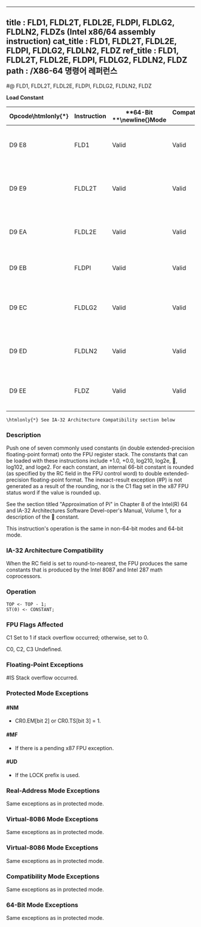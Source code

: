 ----------------------------
title : FLD1, FLDL2T, FLDL2E, FLDPI, FLDLG2, FLDLN2, FLDZs (Intel x86/64 assembly instruction)
cat_title : FLD1, FLDL2T, FLDL2E, FLDPI, FLDLG2, FLDLN2, FLDZ
ref_title : FLD1, FLDL2T, FLDL2E, FLDPI, FLDLG2, FLDLN2, FLDZ
path : /X86-64 명령어 레퍼런스
----------------------------
#@ FLD1, FLDL2T, FLDL2E, FLDPI, FLDLG2, FLDLN2, FLDZ

**Load Constant**

|**Opcode\htmlonly{*}**|**Instruction**|**64-Bit **\newline{}**Mode**|**Compat/**\newline{}**Leg Mode**|**Description**|
|----------------------|---------------|-----------------------------|---------------------------------|---------------|
|D9 E8|FLD1|Valid|Valid|Push +1.0 onto the FPU register stack.|
|D9 E9|FLDL2T|Valid|Valid|Push log210 onto the FPU register stack.|
|D9 EA|FLDL2E|Valid|Valid|Push log2e onto the FPU register stack.|
|D9 EB|FLDPI|Valid|Valid|Push  onto the FPU register stack.|
|D9 EC|FLDLG2|Valid|Valid|Push log102 onto the FPU register stack.|
|D9 ED|FLDLN2|Valid|Valid|Push loge2 onto the FPU register stack.|
|D9 EE|FLDZ|Valid|Valid|Push +0.0 onto the FPU register stack.|

```note
\htmlonly{*} See IA-32 Architecture Compatibility section below
```
### Description


Push one of seven commonly used constants (in double extended-precision floating-point format) onto the FPU register stack. The constants that can be loaded with these instructions include +1.0, +0.0, log210, log2e, , log102, and loge2. For each constant, an internal 66-bit constant is rounded (as specified by the RC field in the FPU control word) to double extended-precision floating-point format. The inexact-result exception (#P) is not generated as a result of the rounding, nor is the C1 flag set in the x87 FPU status word if the value is rounded up. 

See the section titled "Approximation of Pi" in Chapter 8 of the Intel(R) 64 and IA-32 Architectures Software Devel-oper's Manual, Volume 1, for a description of the  constant.

This instruction's operation is the same in non-64-bit modes and 64-bit mode.

### IA-32 Architecture Compatibility


When the RC field is set to round-to-nearest, the FPU produces the same constants that is produced by the Intel 8087 and Intel 287 math coprocessors.


### Operation

```info-verb
TOP <- TOP - 1;
ST(0) <- CONSTANT;
```
### FPU Flags Affected


C1 Set to 1 if stack overflow occurred; otherwise, set to 0.

C0, C2, C3  Undefined.

### Floating-Point Exceptions


#IS Stack overflow occurred.


### Protected Mode Exceptions

#### #NM
* CR0.EM[bit 2] or CR0.TS[bit 3] = 1.

#### #MF
* If there is a pending x87 FPU exception.

#### #UD
* If the LOCK prefix is used.

### Real-Address Mode Exceptions



Same exceptions as in protected mode.


### Virtual-8086 Mode Exceptions



Same exceptions as in protected mode.


### Virtual-8086 Mode Exceptions



Same exceptions as in protected mode.


### Compatibility Mode Exceptions



Same exceptions as in protected mode.


### 64-Bit Mode Exceptions



Same exceptions as in protected mode.

